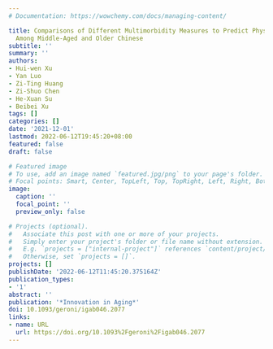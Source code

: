 ```yaml
---
# Documentation: https://wowchemy.com/docs/managing-content/

title: Comparisons of Different Multimorbidity Measures to Predict Physical Function
  Among Middle-Aged and Older Chinese
subtitle: ''
summary: ''
authors:
- Hui-wen Xu
- Yan Luo
- Zi-Ting Huang
- Zi-Shuo Chen
- He-Xuan Su
- Beibei Xu
tags: []
categories: []
date: '2021-12-01'
lastmod: 2022-06-12T19:45:20+08:00
featured: false
draft: false

# Featured image
# To use, add an image named `featured.jpg/png` to your page's folder.
# Focal points: Smart, Center, TopLeft, Top, TopRight, Left, Right, BottomLeft, Bottom, BottomRight.
image:
  caption: ''
  focal_point: ''
  preview_only: false

# Projects (optional).
#   Associate this post with one or more of your projects.
#   Simply enter your project's folder or file name without extension.
#   E.g. `projects = ["internal-project"]` references `content/project/deep-learning/index.md`.
#   Otherwise, set `projects = []`.
projects: []
publishDate: '2022-06-12T11:45:20.375164Z'
publication_types:
- '1'
abstract: ''
publication: '*Innovation in Aging*'
doi: 10.1093/geroni/igab046.2077
links:
- name: URL
  url: https://doi.org/10.1093%2Fgeroni%2Figab046.2077
---
```

